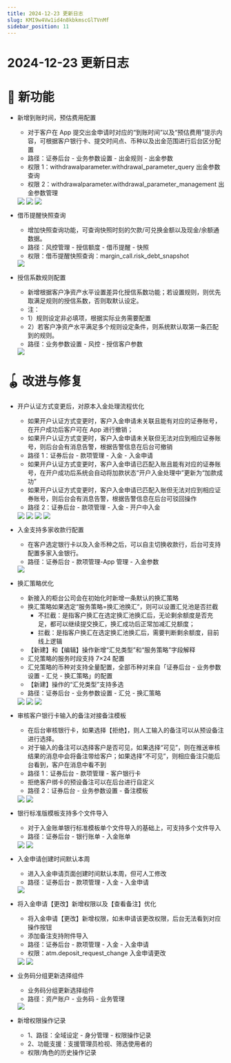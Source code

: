 ```yaml
---
title: 2024-12-23 更新日志
slug: KMI9w4Vw1id4n8kbkmscGlTVnMf
sidebar_position: 11
---
```



# 2024-12-23 更新日志

# 🎉 新功能

- 新增到账时间，预估费用配置
    - 对于客户在 App 提交出金申请时对应的“到账时间”以及“预估费用”提示内容，可根据客户银行卡、提交时间点、币种以及出金范围进行后台区分配置
    - 路径：证券后台 - 业务参数设置 - 出金规则 - 出金参数
    - 权限 1：withdrawalparameter.withdrawal_parameter_query 出金参数查询
    - 权限 2：withdrawalparameter.withdrawal_parameter_management 出金参数管理
    <img src="/assets/YNQ8bFwEZoP0JIxGMEIcs1bbnTd.png" src-width="3310" src-height="760" align="center"/>
    <img src="/assets/XmSwbr9vpo8nE3x78zpc1mO1ncg.png" src-width="3308" src-height="972" align="center"/>
    <img src="/assets/MB0Qb0MJcoSrX2x6FvicUhQhnKh.png" src-width="1386" src-height="1430" align="center"/>

- 借币提醒快照查询
    - 增加快照查询功能，可查询快照时刻的欠款/可兑换金额以及现金/余额通数据。
    - 路径：风控管理 - 授信额度 - 借币提醒 - 快照
    - 权限：借币提醒快照查询：margin_call.risk_debt_snapshot
    <img src="/assets/B6XVbztqCoiaCSxbujmcrIRLnvh.png" src-width="3314" src-height="1558" align="center"/>

- 授信系数规则配置
    - 新增根据客户净资产水平设置差异化授信系数功能；若设置规则，则优先取满足规则的授信系数，否则取默认设定。
    - 注：
    - 1）规则设定非必填项，根据实际业务需要配置
    - 2）若客户净资产水平满足多个规则设定条件，则系统默认取第一条匹配到的规则。
    - 路径：业务参数设置 - 风控 - 授信客户参数
    <img src="/assets/LeK4buamfoGWg4xGMSUcx2OXn6f.png" src-width="3352" src-height="1622" align="center"/>

# 🪀 改进与修复

- 开户认证方式变更后，对原本入金处理流程优化
    - 如果开户认证方式变更时，客户入金申请未关联且能有对应的证券账号，在开户成功后客户可在 App 进行撤销；
    - 如果开户认证方式变更时，客户入金申请未关联但无法对应到相应证券账号，则后台会有消息告警，根据告警信息在后台可撤销
    - 路径 1：证券后台 - 款项管理 - 入金 - 入金申请
    - 如果开户认证方式变更时，客户入金申请已匹配入账且能有对应的证券账号，在开户成功后系统会自动将加款状态“开户入金处理中”更新为“加款成功”
    - 如果开户认证方式变更时，客户入金申请已匹配入账但无法对应到相应证券账号，则后台会有消息告警，根据告警信息在后台可驳回操作
    - 路径 2：证券后台 - 款项管理 - 入金 - 开户中入金
    <img src="/assets/JXTzbDjEkouxklxD9crcyG2Dnuh.png" src-width="3248" src-height="816" align="center"/>
    <img src="/assets/CH9xbRCito5cmTxO29Eccuqznie.png" src-width="3588" src-height="1236" align="center"/>
    <img src="/assets/QTgUb1Y2QoT0dlxzquHcRSyEnOc.png" src-width="3258" src-height="862" align="center"/>
    <img src="/assets/KlqQbob5CoEwo4xIFeLc0Mlonnb.png" src-width="3592" src-height="1280" align="center"/>

- 入金支持多家收款行配置
    - 在客户选定银行卡以及入金币种之后，可以自主切换收款行，后台可支持配置多家入金银行。
    - 路径：证券后台 - 款项管理-App 管理 - 入金参数
    <img src="/assets/W1n3bA294ofhYYxKJgicr4d0nPc.png" src-width="3790" src-height="846" align="center"/>

- 换汇策略优化
    - 新接入的柜台公司会在初始化时新增一条默认的换汇策略
    - 换汇策略如果选定“服务策略=换汇池换汇”，则可以设置汇兑池是否拦截
        - 不拦截：是指客户换汇在选定换汇池换汇后，无论剩余额度是否充足，都可以继续提交换汇，换汇成功后正常加减汇兑额度；
        - 拦截：是指客户换汇在选定换汇池换汇后，需要判断剩余额度，目前线上逻辑
    - 【新建】和【编辑】操作新增“汇兑类型”和“服务策略”字段解释
    - 汇兑策略的服务时段支持 7×24 配置
    - 汇兑策略的币种对支持全量配置，全部币种对来自「证券后台 - 业务参数设置 - 汇兑 - 换汇策略」的配置
    - 【新建】操作的“汇兑类型”支持多选
    - 路径：证券后台 - 业务参数设置 - 汇兑 - 换汇策略
    <img src="/assets/HMhGbwnX6ot1ivxdJYncyK0gnvh.png" src-width="2862" src-height="1220" align="center"/>
    <img src="/assets/QNkObLuBIo1I1jxLV28cA4Ljnbf.png" src-width="906" src-height="1332" align="center"/>
    <img src="/assets/HOwdbBppkof9d9xFbBXcLicDnPd.png" src-width="2484" src-height="1332" align="center"/>

- 审核客户银行卡输入的备注对接备注模板
    - 在后台审核银行卡，如果选择【拒绝】，则人工输入的备注可以从预设备注进行选择。
    - 对于输入的备注可以选择客户是否可见，如果选择“可见”，则在推送审核结果的消息中会将备注带给客户；如果选择“不可见”，则相应备注只能后台看到，客户在消息中看不到
    - 路径 1：证券后台 - 款项管理 - 客户银行卡
    - 拒绝客户绑卡的预设备注可以在后台进行自定义
    - 路径 2：证券后台 - 业务参数设置 - 备注模板
    <img src="/assets/JSx0b3GTyoR9w4xwN6XcarPanlz.png" src-width="2850" src-height="1214" align="center"/>
    <img src="/assets/TFvLb0HHmowzzvxydnFcT85znof.png" src-width="2862" src-height="1220" align="center"/>

- 银行标准版模板支持多个文件导入
    - 对于入金账单银行标准模板单个文件导入的基础上，可支持多个文件导入
    - 路径：证券后台 - 银行账单 - 入金账单
    <img src="/assets/OgEcbDGY1o0MqYxpMTNcXeAKnZe.png" src-width="2850" src-height="680" align="center"/>
    <img src="/assets/VCPibkmk8oc4h5xcdqKcykJTnFc.png" src-width="2482" src-height="1338" align="center"/>

- 入金申请创建时间默认本周
    - 进入入金申请页面创建时间默认本周，但可人工修改
    - 路径：证券后台 - 款项管理 - 入金 - 入金申请
    <img src="/assets/CUjebNYScodWiNxH7P4cWBgPnoq.png" src-width="2276" src-height="890" align="center"/>

- 将入金申请【更改】新增权限以及【查看备注】优化
    - 将入金申请【更改】新增权限，如未申请该更改权限，后台无法看到对应操作按钮
    - 添加备注支持附件导入
    - 路径：证券后台 - 款项管理 - 入金 - 入金申请
    - 权限：atm.deposit_request_change 入金申请更改
    <img src="/assets/JpXcbojFSoeT1hxsI4dcv94DnGd.png" src-width="3286" src-height="856" align="center"/>
    <img src="/assets/NhjqbM9ihoLHA9xNdqKcV5IXnsf.png" src-width="3302" src-height="1232" align="center"/>

- 业务码分组更新选择组件
    - 业务码分组更新选择组件
    - 路径：资产账户 - 业务码 - 业务管理
    <img src="/assets/EfMjbgKTCoB1XUxJ6aScV811nZT.png" src-width="3326" src-height="1610" align="center"/>

- 新增权限操作记录
    - 1、路径：全域设定 - 身分管理 - 权限操作记录
    - 2、功能支援：支援管理员检视、筛选使用者的
    - 权限/角色的历史操作记录

